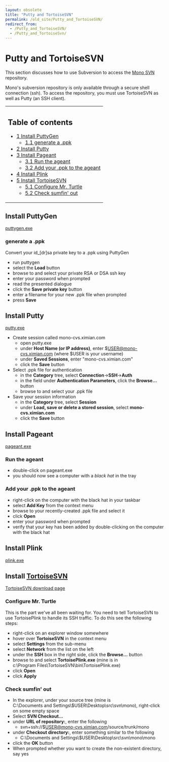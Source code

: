 ```yaml
---
layout: obsolete
title: "Putty and TortoiseSVN"
permalink: /old_site/Putty_and_TortoiseSVN/
redirect_from:
  - /Putty_and_TortoiseSVN/
  - /Putty_and_TortoiseSvn/
---
```


Putty and TortoiseSVN
=====================

This section discusses how to use Subversion to access the [Mono SVN]({{site.github.url}}/old_site/SourceCodeRepository) repository.

Mono's subversion repository is only available through a secure shell connection (ssh). To access the repository, you must use TortoiseSVN as well as Putty (an SSH client).

<table>
<col width="100%" />
<tbody>
<tr class="odd">
<td align="left"><h2>Table of contents</h2>
<ul>
<li><a href="#Install_PuttyGen">1 Install PuttyGen</a>
<ul>
<li><a href="#generate_a_.ppk">1.1 generate a .ppk</a></li>
</ul></li>
<li><a href="#Install_Putty">2 Install Putty</a></li>
<li><a href="#Install_Pageant">3 Install Pageant</a>
<ul>
<li><a href="#Run_the_ageant">3.1 Run the ageant</a></li>
<li><a href="#Add_your_.ppk_to_the_ageant">3.2 Add your .ppk to the ageant</a></li>
</ul></li>
<li><a href="#Install_Plink">4 Install Plink</a></li>
<li><a href="#Install_TortoiseSVN">5 Install TortoiseSVN</a>
<ul>
<li><a href="#Configure_Mr._Turtle">5.1 Configure Mr. Turtle</a></li>
<li><a href="#Check_sumfin.27_out">5.2 Check sumfin' out</a></li>
</ul></li>
</ul></td>
</tr>
</tbody>
</table>

Install PuttyGen
----------------

[puttygen.exe](http://the.earth.li/~sgtatham/putty/latest/x86/puttygen.exe)

### generate a .ppk

Convert your id\_[dr]sa private key to a .ppk using PuttyGen

-   run puttygen
-   select the **Load** button
-   browse to and select your private RSA or DSA ssh key
-   enter your password when prompted
-   read the presented dialogue
-   click the **Save private key** button
-   enter a filename for your new .ppk file when prompted
-   press **Save**

Install Putty
-------------

[putty.exe](http://the.earth.li/~sgtatham/putty/latest/x86/putty.exe)

-   Create session called mono-cvs.ximian.com
    -   open putty.exe
    -   under **Host Name (or IP address)**, enter \$USER@mono-cvs.ximian.com (where \$USER is your username)
    -   under **Saved Sessions**, enter "mono-cvs.ximian.com"
    -   click the **Save** button
-   Select .ppk file for authentication
    -   in the **Category** tree, select **Connection**-\>**SSH**-\>**Auth**
    -   in the field under **Authentication Parameters**, click the **Browse...** button
    -   browse to and select your .ppk file
-   Save your session information
    -   in the **Category** tree, select **Session**
    -   under **Load, save or delete a stored session**, select **mono-cvs.ximian.com**
    -   click the **Save** button

Install Pageant
---------------

[pageant.exe](http://the.earth.li/~sgtatham/putty/latest/x86/pageant.exe)

### Run the ageant

-   double-click on pageant.exe
-   you should now see a computer with a *black hat* in the tray

### Add your .ppk to the ageant

-   right-click on the computer with the black hat in your taskbar
-   select **Add Key** from the context menu
-   browse to your recently-created .ppk file and select it
-   click **Open**
-   enter your password when prompted
-   verify that your key has been added by double-clicking on the computer with the black hat

Install Plink
-------------

[plink.exe](http://the.earth.li/~sgtatham/putty/latest/x86/plink.exe)

Install [TortoiseSVN](/index.php?title=TortoiseSVN&action=edit&redlink=1 "TortoiseSVN (page does not exist)")
-------------------------------------------------------------------------------------------------------------

[TortoiseSVN download page](http://tortoisesvn.net/downloads)

### Configure Mr. Turtle

This is the part we've all been waiting for. You need to tell TortoiseSVN to use TortoisePlink to handle its SSH traffic. To do this see the following steps:

-   right-click on an explorer window somewhere
-   hover over **TortoiseSVN** in the context menu
-   select **Settings** from the sub-menu
-   select **Network** from the list on the left
-   under the **SSH** box in the right side, click the **Browse...** button
-   browse to and select **TortoisePlink.exe** (mine is in c:\\Program Files\\TortoiseSVN\\bin\\TortoisePlink.exe)
-   click **Open**
-   click **Apply**

### Check sumfin' out

-   In the explorer, under your source tree (mine is C:\\Documents and Settings\\\$USER\\Desktop\\src\\svn\\mono), right-click on some empty space
-   Select **SVN Checkout...**
-   under **URL of repository:**, enter the following
    -   svn+ssh://\$USER@mono-cvs.ximian.com/source/trunk/mono
-   under **Checkout directory:**, enter something similar to the following
    -   C:\\Documents and Settings\\\$USER\\Desktop\\src\\svn\\mono\\mono
-   click the **OK** button
-   When prompted whether you want to create the non-existent directory, say yes


